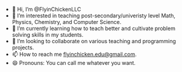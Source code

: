 - 👋 Hi, I’m @FlyinChickenLLC 
- 👀 I’m interested in teaching post-secondary/univeristy level Math, Physics, Chemistry, and Computer Science.
- 🌱 I’m currently learning how to teach better and cultivate problem solving skills in my students.
- 💞️ I’m looking to collaborate on various teaching and programming projects.
- 📫 How to reach me flyinchicken.edu@gmail.com.
- 😄 Pronouns: You can call me whatever you want.

<!---
FlyinChickenLLC/FlyinChickenLLC is a ✨ special ✨ repository because its `README.md` (this file) appears on your GitHub profile.
You can click the Preview link to take a look at your changes.
--->
